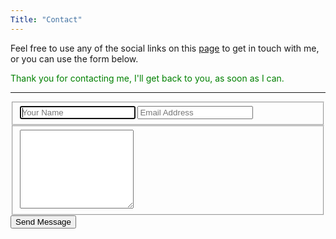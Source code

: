 ```yaml
---
Title: "Contact"
---
```


<link rel="stylesheet" href="http://yui.yahooapis.com/pure/0.5.0/pure-min.css">

<script type="text/javascript">
  window.onload = (function(){
      if(window.location.hash == '#thank-you'){
      document.getElementById('thank-you-message').className = 'none';
      }
  })
</script>

Feel free to use any of the social links on this <a href="http://www.gep13.co.uk/about">page</a> to get in touch with me, or you can use the form below.

<p id='thank-you-message' class='hidden' style='color:green;'>
  Thank you for contacting me, I'll get back to you, as soon as I can.
</p>
<hr />

<form action="http://getsimpleform.com/messages?form_api_token=1d1302c59aefb2d17cab29b91f47bee9" method="post" class="contact pure-form pure-form-aligned">
	<input type='hidden' name='redirect_to' value='http://www.gep13.co.uk/contact#thank-you' />
    <fieldset class='pure-group'>
        <input autofocus='autofocus' class='pure-input-1' name='name' placeholder='Your Name' required='required' type='text' />
        <input class='pure-input-1' name='email' placeholder='Email Address' required='required' type='email' />
    </fieldset>
    <fieldset class='pure-group'>
        <textarea class='pure-input-1' name='message' placeholder='Your Message' required='required' rows='8'> </textarea>
    </fieldset>
    <button class='pure-button pure-input-1' type='submit'>Send Message</button>
</form>
